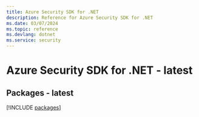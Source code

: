 ```yaml
---
title: Azure Security SDK for .NET
description: Reference for Azure Security SDK for .NET
ms.date: 03/07/2024
ms.topic: reference
ms.devlang: dotnet
ms.service: security
---
```

# Azure Security SDK for .NET - latest
## Packages - latest
[!INCLUDE [packages](security-index.md)]